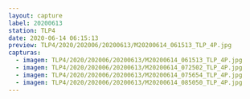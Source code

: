 ```yaml
---
layout: capture
label: 20200613
station: TLP4
date: 2020-06-14 06:15:13
preview: TLP4/2020/202006/20200613/M20200614_061513_TLP_4P.jpg
capturas:
  - imagem: TLP4/2020/202006/20200613/M20200614_061513_TLP_4P.jpg
  - imagem: TLP4/2020/202006/20200613/M20200614_072502_TLP_4P.jpg
  - imagem: TLP4/2020/202006/20200613/M20200614_075654_TLP_4P.jpg
  - imagem: TLP4/2020/202006/20200613/M20200614_085050_TLP_4P.jpg
---
```

